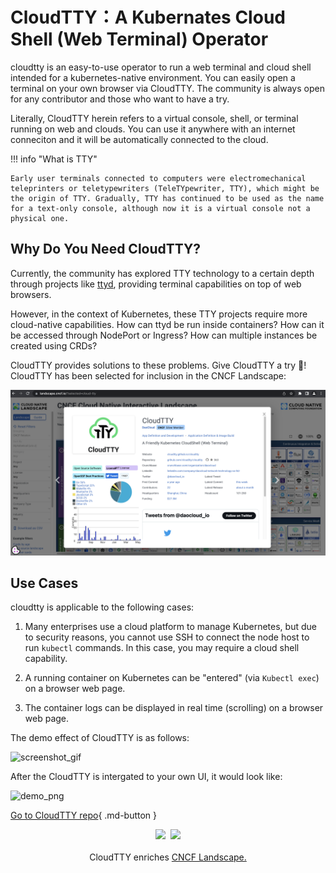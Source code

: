 # CloudTTY：A Kubernates Cloud Shell (Web Terminal) Operator

cloudtty is an easy-to-use operator to run a web terminal and cloud shell intended for a kubernetes-native environment. You can easily open a terminal on your own browser via CloudTTY. The community is always open for any contributor and those who want to have a try.

Literally, CloudTTY herein refers to a virtual console, shell, or terminal running on web and clouds. You can use it anywhere with an internet conneciton and it will be automatically connected to the cloud.

!!! info "What is TTY"

    Early user terminals connected to computers were electromechanical teleprinters or teletypewriters (TeleTYpewriter, TTY), which might be the origin of TTY. Gradually, TTY has continued to be used as the name for a text-only console, although now it is a virtual console not a physical one.

## Why Do You Need CloudTTY?

Currently, the community has explored TTY technology to a certain depth through projects like
[ttyd](https://github.com/tsl0922/ttyd), providing terminal capabilities on top of web browsers.

However, in the context of Kubernetes, these TTY projects require more cloud-native capabilities.
How can ttyd be run inside containers? How can it be accessed through NodePort or Ingress?
How can multiple instances be created using CRDs?

CloudTTY provides solutions to these problems. Give CloudTTY a try 🎉!
CloudTTY has been selected for inclusion in the CNCF Landscape:

![landscape](./images/cloudtty.png)

## Use Cases

cloudtty is applicable to the following cases:

1. Many enterprises use a cloud platform to manage Kubernetes, but due to security reasons,
   you cannot use SSH to connect the node host to run `kubectl` commands.
   In this case, you may require a cloud shell capability.

2. A running container on Kubernetes can be "entered" (via `Kubectl exec`) on a browser web page.

3. The container logs can be displayed in real time (scrolling) on a browser web page.

The demo effect of CloudTTY is as follows:

![screenshot_gif](https://github.com/cloudtty/cloudtty/raw/main/docs/snapshot.gif)

After the CloudTTY is intergated to your own UI, it would look like:

![demo_png](https://github.com/cloudtty/cloudtty/raw/main/docs/demo.png)

[Go to CloudTTY repo](https://github.com/cloudtty/cloudtty){ .md-button }

<p align="center">
<img src="https://landscape.cncf.io/images/left-logo.svg" width="150"/>&nbsp;&nbsp;<img src="https://landscape.cncf.io/images/right-logo.svg" width="200"/>
<br/><br/>
CloudTTY enriches <a href="https://landscape.cncf.io/?selected=cloud-tty">CNCF Landscape.</a>
</p>
